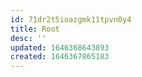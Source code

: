 ```yaml
---
id: 71dr2t5ioazgmk11tpvn0y4
title: Root
desc: ''
updated: 1646368643893
created: 1646367865183
---
```

